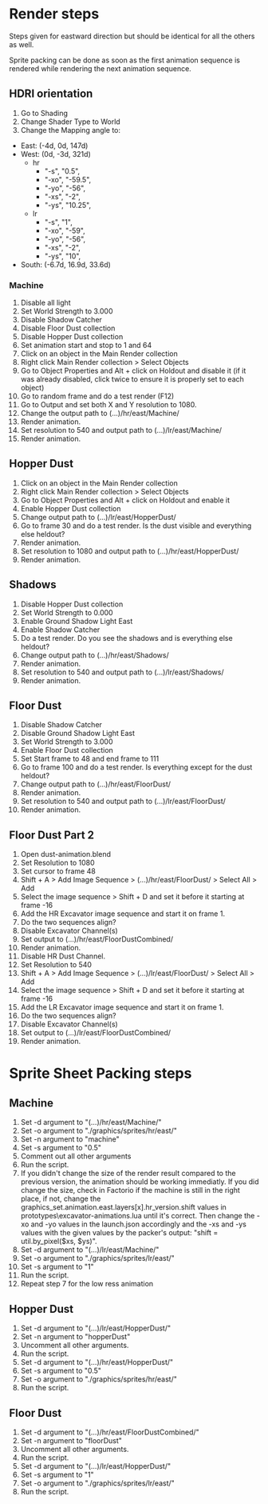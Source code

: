 # Render steps

Steps given for eastward direction but should be identical for all the others as well.

Sprite packing can be done as soon as the first animation sequence is rendered while rendering the next animation sequence.

## HDRI orientation

1. Go to Shading  
2. Change Shader Type to World  
3. Change the Mapping angle to:  
  * East: (-4d, 0d, 147d)
  * West: (0d, -3d, 321d)
    * hr
      * "-s", "0.5",
      * "-xo", "-59.5",
      * "-yo", "-56",
      * "-xs", "-2",
      * "-ys", "10.25",
    * lr
      * "-s", "1",
      * "-xo", "-59",
      * "-yo", "-56",
      * "-xs", "-2",
      * "-ys", "10",
  * South: (-6.7d, 16.9d, 33.6d)


### Machine

1. Disable all light  
2. Set World Strength to 3.000  
3. Disable Shadow Catcher  
4. Disable Floor Dust collection  
5. Disable Hopper Dust collection  
6. Set animation start and stop to 1 and 64  
7. Click on an object in the Main Render collection  
8. Right click Main Render collection > Select Objects  
9. Go to Object Properties and Alt + click on Holdout and disable it (if it was already disabled, click twice to ensure it is properly set to each object)  
10. Go to random frame and do a test render (F12)  
11. Go to Output and set both X and Y resolution to 1080.
12. Change the output path to (...)/hr/east/Machine/
13. Render animation.  
14. Set resolution to 540 and output path to (...)/lr/east/Machine/
15. Render animation.

## Hopper Dust

1. Click on an object in the Main Render collection  
2. Right click Main Render collection > Select Objects  
3. Go to Object Properties and Alt + click on Holdout and enable it  
4. Enable Hopper Dust collection
5. Change output path to (...)/lr/east/HopperDust/
6. Go to frame 30 and do a test render. Is the dust visible and everything else heldout?
7. Render animation.
8. Set resolution to 1080 and output path to (...)/hr/east/HopperDust/
9. Render animation.

## Shadows

1. Disable Hopper Dust collection  
2. Set World Strength to 0.000  
3. Enable Ground Shadow Light East  
4. Enable Shadow Catcher  
5. Do a test render. Do you see the shadows and is everything else heldout?  
6. Change output path to (...)/hr/east/Shadows/  
7. Render animation.  
8. Set resolution to 540 and output path to (...)/lr/east/Shadows/  
9. Render animation.

## Floor Dust

1. Disable Shadow Catcher  
2. Disable Ground Shadow Light East  
3. Set World Strength to 3.000
4. Enable Floor Dust collection
5. Set Start frame to 48 and end frame to 111
6. Go to frame 100 and do a test render. Is everything except for the dust heldout?
7. Change output path to (...)/hr/east/FloorDust/
8. Render animation.
9. Set resolution to 540 and output path to (...)/lr/east/FloorDust/  
10. Render animation.

## Floor Dust Part 2

1. Open dust-animation.blend  
2. Set Resolution to 1080  
3. Set cursor to frame 48  
4. Shift + A > Add Image Sequence > (...)/hr/east/FloorDust/ > Select All > Add  
5. Select the image sequence > Shift + D and set it before it starting at frame -16  
6. Add the HR Excavator image sequence and start it on frame 1.  
7. Do the two sequences align?  
8. Disable Excavator Channel(s)  
9. Set output to (...)/hr/east/FloorDustCombined/  
10. Render animation.  
11. Disable HR Dust Channel.  
12. Set Resolution to 540  
13. Shift + A > Add Image Sequence > (...)/lr/east/FloorDust/ > Select All > Add  
14. Select the image sequence > Shift + D and set it before it starting at frame -16  
15. Add the LR Excavator image sequence and start it on frame 1.  
16. Do the two sequences align?  
17. Disable Excavator Channel(s)  
18. Set output to (...)/lr/east/FloorDustCombined/  
19. Render animation.  

# Sprite Sheet Packing steps

## Machine

1. Set -d argument to "(...)/hr/east/Machine/"  
2. Set -o argument to "./graphics/sprites/hr/east/"  
3. Set -n argument to "machine"  
4. Set -s argument to "0.5"  
5. Comment out all other arguments
6. Run the script.
7. If you didn't change the size of the render result compared to the previous version, the animation should be working immediatly. If you did change the size, check in Factorio if the machine is still in the right place, if not, change the graphics_set.animation.east.layers[x].hr_version.shift values in prototypes\excavator-animations.lua until it's correct. Then change the -xo and -yo values in the launch.json accordingly and the -xs and -ys values with the given values by the packer's output: "shift = util.by_pixel($xs, $ys)".  
8. Set -d argument to "(...)/lr/east/Machine/"  
9. Set -o argument to "./graphics/sprites/lr/east/"  
10. Set -s argument to "1"  
11. Run the script.
12. Repeat step 7 for the low ress animation

## Hopper Dust

1. Set -d argument to "(...)/lr/east/HopperDust/"  
3. Set -n argument to "hopperDust"  
4. Uncomment all other arguments.  
5. Run the script.  
6. Set -d argument to "(...)/hr/east/HopperDust/"  
7. Set -s argument to "0.5"  
8. Set -o argument to "./graphics/sprites/hr/east/"  
9. Run the script.  

## Floor Dust

1. Set -d argument to "(...)/hr/east/FloorDustCombined/"  
3. Set -n argument to "floorDust"  
4. Uncomment all other arguments.  
5. Run the script.  
6. Set -d argument to "(...)/lr/east/HopperDust/"  
7. Set -s argument to "1"  
8. Set -o argument to "./graphics/sprites/lr/east/"  
9. Run the script.  